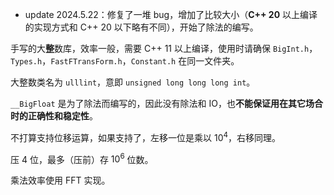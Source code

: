 - update 2024.5.22：修复了一堆 bug，增加了比较大小（**C++ 20** 以上编译的实现方式和 C++ 20 以下略有不同），开始了除法的编写。

手写的大**整**数库，效率一般，需要 C++ 11 以上编译，使用时请确保 `BigInt.h`，`Types.h`，`FastFTransForm.h`，`Constant.h` 在同一文件夹。

大整数类名为 `ulllint`，意即 `unsigned long long long int`。

`__BigFloat` 是为了除法而编写的，因此没有除法和 IO，也**不能保证用在其它场合时的正确性和稳定性**。 

不打算支持位移运算，如果支持了，左移一位是乘以 $10^4$，右移同理。

压 $4$ 位，最多（压前）存 $10^6$ 位数。

乘法效率使用 FFT 实现。
